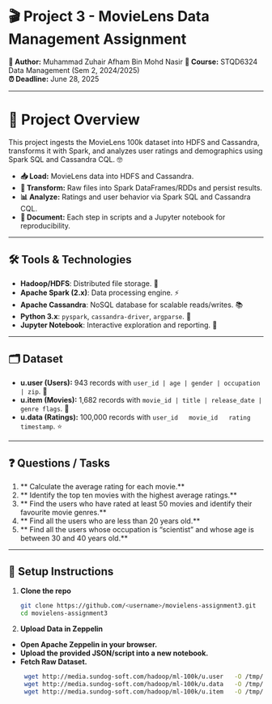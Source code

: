 # 🎬 Project 3 - MovieLens Data Management Assignment

**👤 Author:** Muhammad Zuhair Afham Bin Mohd Nasir
**🏫 Course:** STQD6324 Data Management (Sem 2, 2024/2025)  
**⏰ Deadline:** June 28, 2025

---

# 📖 Project Overview

This project ingests the MovieLens 100k dataset into HDFS and Cassandra, transforms it with Spark, and analyzes user ratings and demographics using Spark SQL and Cassandra CQL. 🤓

- **📥 Load:** MovieLens data into HDFS and Cassandra.  
- **🔄 Transform:** Raw files into Spark DataFrames/RDDs and persist results.  
- **📊 Analyze:** Ratings and user behavior via Spark SQL and Cassandra CQL.  
- **📝 Document:** Each step in scripts and a Jupyter notebook for reproducibility.

---

## 🛠️ Tools & Technologies
- **Hadoop/HDFS**: Distributed file storage. 💾  
- **Apache Spark (2.x)**: Data processing engine. ⚡  
- **Apache Cassandra**: NoSQL database for scalable reads/writes. 📚  
- **Python 3.x**: `pyspark`, `cassandra-driver`, `argparse`. 🐍  
- **Jupyter Notebook**: Interactive exploration and reporting. 📓

---

## 🗂️ Dataset
- **u.user (Users):** 943 records with `user_id | age | gender | occupation | zip`. 👥  
- **u.item (Movies):** 1,682 records with `movie_id | title | release_date | genre flags`. 🎥  
- **u.data (Ratings):** 100,000 records with `user_id   movie_id   rating   timestamp`. ⭐

---

## ❓ Questions / Tasks
1. ** Calculate the average rating for each movie.**
2. ** Identify the top ten movies with the highest average ratings.**
3. ** Find the users who have rated at least 50 movies and identify their favourite movie genres.**  
4. ** Find all the users who are less than 20 years old.**  
5. ** Find all the users whose occupation is “scientist” and whose age is between 30 and 40 years old.**

---

## 🚀 Setup Instructions
1. **Clone the repo**  
   ```bash
   git clone https://github.com/<username>/movielens-assignment3.git
   cd movielens-assignment3
   
2. **Upload Data in Zeppelin**

- **Open Apache Zeppelin in your browser.**
- **Upload the provided JSON/script into a new notebook.**
- **Fetch Raw Dataset.**
  ```bash
   wget http://media.sundog-soft.com/hadoop/ml-100k/u.user   -O /tmp/u.user
   wget http://media.sundog-soft.com/hadoop/ml-100k/u.data   -O /tmp/u.data
   wget http://media.sundog-soft.com/hadoop/ml-100k/u.item   -O /tmp/u.item
